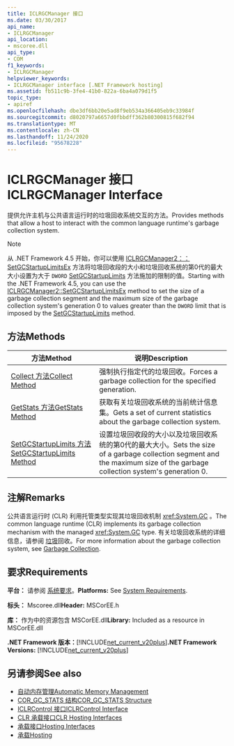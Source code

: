 ```yaml
---
title: ICLRGCManager 接口
ms.date: 03/30/2017
api_name:
- ICLRGCManager
api_location:
- mscoree.dll
api_type:
- COM
f1_keywords:
- ICLRGCManager
helpviewer_keywords:
- ICLRGCManager interface [.NET Framework hosting]
ms.assetid: fb511c9b-3fe4-41b0-822a-6ba4a079d1f5
topic_type:
- apiref
ms.openlocfilehash: dbe3df6bb20e5ad8f9eb534a366405eb9c33984f
ms.sourcegitcommit: d8020797a6657d0fbbdff362b80300815f682f94
ms.translationtype: MT
ms.contentlocale: zh-CN
ms.lasthandoff: 11/24/2020
ms.locfileid: "95678228"
---
```

# <a name="iclrgcmanager-interface"></a><span data-ttu-id="0f357-102">ICLRGCManager 接口</span><span class="sxs-lookup"><span data-stu-id="0f357-102">ICLRGCManager Interface</span></span>

<span data-ttu-id="0f357-103">提供允许主机与公共语言运行时的垃圾回收系统交互的方法。</span><span class="sxs-lookup"><span data-stu-id="0f357-103">Provides methods that allow a host to interact with the common language runtime's garbage collection system.</span></span>  
  
> [!NOTE]
> <span data-ttu-id="0f357-104">从 .NET Framework 4.5 开始，你可以使用 [ICLRGCManager2：： SetGCStartupLimitsEx](iclrgcmanager2-setgcstartuplimitsex-method.md) 方法将垃圾回收段的大小和垃圾回收系统的第0代的最大大小设置为大于 `DWORD` [SetGCStartupLimits](iclrgcmanager-setgcstartuplimits-method.md) 方法施加的限制的值。</span><span class="sxs-lookup"><span data-stu-id="0f357-104">Starting with the .NET Framework 4.5, you can use the [ICLRGCManager2::SetGCStartupLimitsEx](iclrgcmanager2-setgcstartuplimitsex-method.md) method to set the size of a garbage collection segment and the maximum size of the garbage collection system's generation 0 to values greater than the `DWORD` limit that is imposed by the [SetGCStartupLimits](iclrgcmanager-setgcstartuplimits-method.md) method.</span></span>  
  
## <a name="methods"></a><span data-ttu-id="0f357-105">方法</span><span class="sxs-lookup"><span data-stu-id="0f357-105">Methods</span></span>  
  
|<span data-ttu-id="0f357-106">方法</span><span class="sxs-lookup"><span data-stu-id="0f357-106">Method</span></span>|<span data-ttu-id="0f357-107">说明</span><span class="sxs-lookup"><span data-stu-id="0f357-107">Description</span></span>|  
|------------|-----------------|  
|[<span data-ttu-id="0f357-108">Collect 方法</span><span class="sxs-lookup"><span data-stu-id="0f357-108">Collect Method</span></span>](iclrgcmanager-collect-method.md)|<span data-ttu-id="0f357-109">强制执行指定代的垃圾回收。</span><span class="sxs-lookup"><span data-stu-id="0f357-109">Forces a garbage collection for the specified generation.</span></span>|  
|[<span data-ttu-id="0f357-110">GetStats 方法</span><span class="sxs-lookup"><span data-stu-id="0f357-110">GetStats Method</span></span>](iclrgcmanager-getstats-method.md)|<span data-ttu-id="0f357-111">获取有关垃圾回收系统的当前统计信息集。</span><span class="sxs-lookup"><span data-stu-id="0f357-111">Gets a set of current statistics about the garbage collection system.</span></span>|  
|[<span data-ttu-id="0f357-112">SetGCStartupLimits 方法</span><span class="sxs-lookup"><span data-stu-id="0f357-112">SetGCStartupLimits Method</span></span>](iclrgcmanager-setgcstartuplimits-method.md)|<span data-ttu-id="0f357-113">设置垃圾回收段的大小以及垃圾回收系统的第0代的最大大小。</span><span class="sxs-lookup"><span data-stu-id="0f357-113">Sets the size of a garbage collection segment and the maximum size of the garbage collection system's generation 0.</span></span>|  
  
## <a name="remarks"></a><span data-ttu-id="0f357-114">注解</span><span class="sxs-lookup"><span data-stu-id="0f357-114">Remarks</span></span>  

 <span data-ttu-id="0f357-115">公共语言运行时 (CLR) 利用托管类型实现其垃圾回收机制 <xref:System.GC> 。</span><span class="sxs-lookup"><span data-stu-id="0f357-115">The common language runtime (CLR) implements its garbage collection mechanism with the managed <xref:System.GC> type.</span></span> <span data-ttu-id="0f357-116">有关垃圾回收系统的详细信息，请参阅 [垃圾](../../../standard/garbage-collection/index.md)回收。</span><span class="sxs-lookup"><span data-stu-id="0f357-116">For more information about the garbage collection system, see [Garbage Collection](../../../standard/garbage-collection/index.md).</span></span>  
  
## <a name="requirements"></a><span data-ttu-id="0f357-117">要求</span><span class="sxs-lookup"><span data-stu-id="0f357-117">Requirements</span></span>  

 <span data-ttu-id="0f357-118">**平台：** 请参阅 [系统要求](../../get-started/system-requirements.md)。</span><span class="sxs-lookup"><span data-stu-id="0f357-118">**Platforms:** See [System Requirements](../../get-started/system-requirements.md).</span></span>  
  
 <span data-ttu-id="0f357-119">**标头：** Mscoree.dll</span><span class="sxs-lookup"><span data-stu-id="0f357-119">**Header:** MSCorEE.h</span></span>  
  
 <span data-ttu-id="0f357-120">**库：** 作为中的资源包含 MSCorEE.dll</span><span class="sxs-lookup"><span data-stu-id="0f357-120">**Library:** Included as a resource in MSCorEE.dll</span></span>  
  
 <span data-ttu-id="0f357-121">**.NET Framework 版本：**[!INCLUDE[net_current_v20plus](../../../../includes/net-current-v20plus-md.md)]</span><span class="sxs-lookup"><span data-stu-id="0f357-121">**.NET Framework Versions:** [!INCLUDE[net_current_v20plus](../../../../includes/net-current-v20plus-md.md)]</span></span>  
  
## <a name="see-also"></a><span data-ttu-id="0f357-122">另请参阅</span><span class="sxs-lookup"><span data-stu-id="0f357-122">See also</span></span>

- [<span data-ttu-id="0f357-123">自动内存管理</span><span class="sxs-lookup"><span data-stu-id="0f357-123">Automatic Memory Management</span></span>](../../../standard/automatic-memory-management.md)
- [<span data-ttu-id="0f357-124">COR_GC_STATS 结构</span><span class="sxs-lookup"><span data-stu-id="0f357-124">COR_GC_STATS Structure</span></span>](cor-gc-stats-structure.md)
- [<span data-ttu-id="0f357-125">ICLRControl 接口</span><span class="sxs-lookup"><span data-stu-id="0f357-125">ICLRControl Interface</span></span>](iclrcontrol-interface.md)
- [<span data-ttu-id="0f357-126">CLR 承载接口</span><span class="sxs-lookup"><span data-stu-id="0f357-126">CLR Hosting Interfaces</span></span>](clr-hosting-interfaces.md)
- [<span data-ttu-id="0f357-127">承载接口</span><span class="sxs-lookup"><span data-stu-id="0f357-127">Hosting Interfaces</span></span>](hosting-interfaces.md)
- [<span data-ttu-id="0f357-128">承载</span><span class="sxs-lookup"><span data-stu-id="0f357-128">Hosting</span></span>](index.md)
